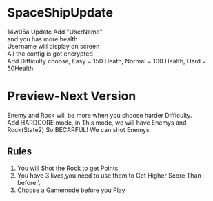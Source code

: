 # SpaceShipUpdate
14w05a Update 
Add "UserName"\
and you has more health\
Username will display on screen\
All the config is got encrypted\
Add Difficulty choose, Easy = 150 Heath, Normal = 100 Health, Hard = 50Health.
# Preview-Next Version
Enemy and Rock will be more when you choose harder Difficulty.\
Add HARDCORE mode, in This mode, we will have Enemys and Rock(State2) So BECARFUL!
We can shot Enemys
## Rules
1. You will Shot the Rock to get Points
2. You have 3 lives,you need to use them to Get Higher Score Than before.\
3. Choose a Gamemode before you Play